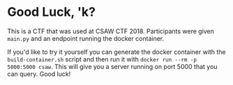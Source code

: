 # Good Luck, 'k?

This is a CTF that was used at CSAW CTF 2018. Participants were given `main.py` and an endpoint running the docker container.

If you'd like to try it yourself you can generate the docker container with the `build-container.sh` script and then run it with `docker run --rm -p 5000:5000 csaw`. This will give you a server running on port 5000 that you can query. Good luck!
